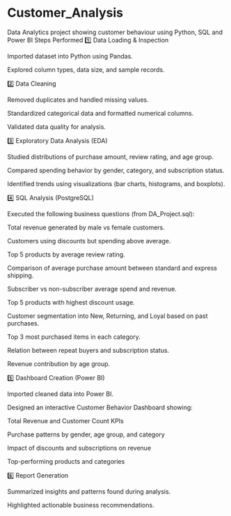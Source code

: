 # Customer_Analysis
Data Analytics project showing customer behaviour using Python, SQL and Power BI
Steps Performed
1️⃣ Data Loading & Inspection

Imported dataset into Python using Pandas.

Explored column types, data size, and sample records.

2️⃣ Data Cleaning

Removed duplicates and handled missing values.

Standardized categorical data and formatted numerical columns.

Validated data quality for analysis.

3️⃣ Exploratory Data Analysis (EDA)

Studied distributions of purchase amount, review rating, and age group.

Compared spending behavior by gender, category, and subscription status.

Identified trends using visualizations (bar charts, histograms, and boxplots).

4️⃣ SQL Analysis (PostgreSQL)

Executed the following business questions (from DA_Project.sql):

Total revenue generated by male vs female customers.

Customers using discounts but spending above average.

Top 5 products by average review rating.

Comparison of average purchase amount between standard and express shipping.

Subscriber vs non-subscriber average spend and revenue.

Top 5 products with highest discount usage.

Customer segmentation into New, Returning, and Loyal based on past purchases.

Top 3 most purchased items in each category.

Relation between repeat buyers and subscription status.

Revenue contribution by age group.

5️⃣ Dashboard Creation (Power BI)

Imported cleaned data into Power BI.

Designed an interactive Customer Behavior Dashboard showing:

Total Revenue and Customer Count KPIs

Purchase patterns by gender, age group, and category

Impact of discounts and subscriptions on revenue

Top-performing products and categories

6️⃣ Report Generation

Summarized insights and patterns found during analysis.

Highlighted actionable business recommendations.
